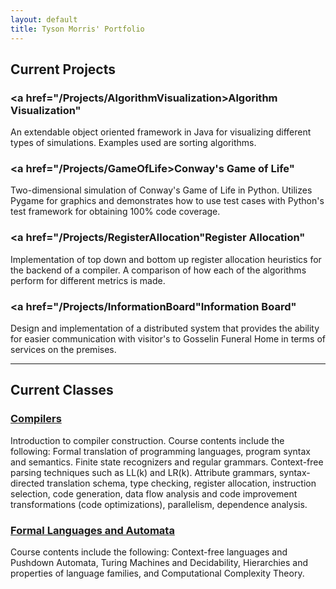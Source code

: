 ```yaml
---
layout: default
title: Tyson Morris' Portfolio
---
```


## Current Projects

### <a href="/Projects/AlgorithmVisualization>Algorithm Visualization"</a>
An extendable object oriented framework in Java for visualizing different
types of simulations. Examples used are sorting algorithms.

### <a href="/Projects/GameOfLife>Conway's Game of Life"</a>
Two-dimensional simulation of Conway's Game of Life in Python. Utilizes Pygame
for graphics and demonstrates how to use test cases with Python's test
framework for obtaining 100% code coverage.

### <a href="/Projects/RegisterAllocation"Register Allocation"</a>
Implementation of top down and bottom up register allocation heuristics for
the backend of a compiler. A comparison of how each of the algorithms perform
for different metrics is made.

### <a href="/Projects/InformationBoard"Information Board"</a>
Design and implementation of a distributed system that provides the ability
for easier communication with visitor's to Gosselin Funeral Home in terms of
services on the premises.

<hr>

## Current Classes

### <a href="/Classes/Compilers">Compilers</a>
Introduction to compiler construction. Course contents include the following: Formal 
translation of programming languages, program syntax and semantics. Finite state 
recognizers and regular grammars. Context-free parsing techniques such as LL(k) and LR(k).
Attribute grammars, syntax-directed translation schema, type checking, register allocation,
instruction selection, code generation, data flow analysis and code improvement
transformations (code optimizations), parallelism, dependence analysis.

### <a href="/Classes/FormalLanguages">Formal Languages and Automata</a>
Course contents include the following: Context-free languages and Pushdown Automata,
Turing Machines and Decidability, Hierarchies and properties of language families,
and Computational Complexity Theory.